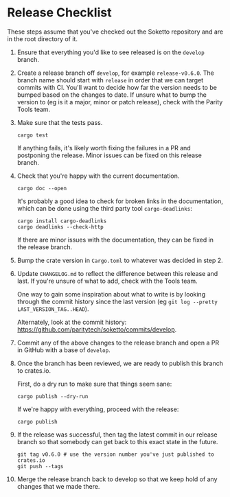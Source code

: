 # Release Checklist

These steps assume that you've checked out the Soketto repository and are in the root directory of it.

1. Ensure that everything you'd like to see released is on the `develop` branch.

2. Create a release branch off `develop`, for example `release-v0.6.0`. The branch name should start with `release`
   in order that we can target commits with CI. You'll want to decide how far the version needs to be bumped 
   based on the changes to date. If unsure what to bump the version to (eg is it a major, minor or patch 
   release), check with the Parity Tools team.

2. Make sure that the tests pass.
   
   ```
   cargo test
   ```

   If anything fails, it's likely worth fixing the failures in a PR and postponing the release. Minor 
   issues can be fixed on this release branch.

3. Check that you're happy with the current documentation.
   
   ```
   cargo doc --open
   ```

   It's probably a good idea to check for broken links in the documentation, which
   can be done using the third party tool `cargo-deadlinks`:

   ```
   cargo install cargo-deadlinks
   cargo deadlinks --check-http
   ```

   If there are minor issues with the documentation, they can be fixed in the release branch.

4. Bump the crate version in `Cargo.toml` to whatever was decided in step 2.

5. Update `CHANGELOG.md` to reflect the difference between this release and last. If you're unsure of
   what to add, check with the Tools team. 
   
   One way to gain some inspiration about what to write is by looking through the commit history since 
   the last version (eg `git log --pretty LAST_VERSION_TAG..HEAD`).

   Alternately, look at the commit history: https://github.com/paritytech/soketto/commits/develop.

6. Commit any of the above changes to the release branch and open a PR in GitHub with a base of `develop`.

7. Once the branch has been reviewed, we are ready to publish this branch to crates.io.
   
   First, do a dry run to make sure that things seem sane:
   ```
   cargo publish --dry-run
   ```

   If we're happy with everything, proceed with the release:
   ```
   cargo publish
   ```

8. If the release was successful, then tag the latest commit in our release branch so that somebody can
   get back to this exact state in the future.

   ```
   git tag v0.6.0 # use the version number you've just published to crates.io
   git push --tags
   ```

9. Merge the release branch back to develop so that we keep hold of any changes that we made there.

